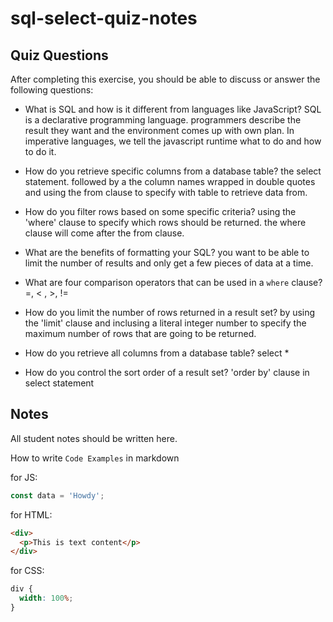 # sql-select-quiz-notes

## Quiz Questions

After completing this exercise, you should be able to discuss or answer the following questions:

- What is SQL and how is it different from languages like JavaScript?
  SQL is a declarative programming language. programmers describe the result they want and the environment comes up with own plan. In imperative languages, we tell the javascript runtime what to do and how to do it.

- How do you retrieve specific columns from a database table?
  the select statement. followed by a the column names wrapped in double quotes and using the from clause to specify with table to retrieve data from.

- How do you filter rows based on some specific criteria?
  using the 'where' clause to specify which rows should be returned. the where clause will come after the from clause.

- What are the benefits of formatting your SQL?
  you want to be able to limit the number of results and only get a few pieces of data at a time.

- What are four comparison operators that can be used in a `where` clause?
  =, < , >, !=

- How do you limit the number of rows returned in a result set?
  by using the 'limit' clause and inclusing a literal integer number to specify the maximum number of rows that are going to be returned.

- How do you retrieve all columns from a database table?
  select \*

- How do you control the sort order of a result set?
  'order by' clause in select statement

## Notes

All student notes should be written here.

How to write `Code Examples` in markdown

for JS:

```javascript
const data = 'Howdy';
```

for HTML:

```html
<div>
  <p>This is text content</p>
</div>
```

for CSS:

```css
div {
  width: 100%;
}
```
